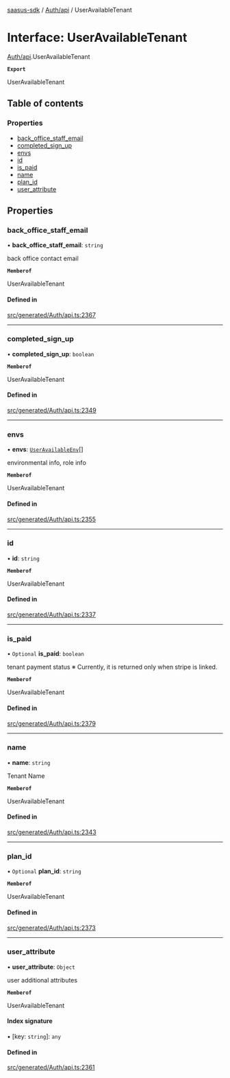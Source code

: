 [saasus-sdk](../README.md) / [Auth/api](../modules/Auth_api.md) / UserAvailableTenant

# Interface: UserAvailableTenant

[Auth/api](../modules/Auth_api.md).UserAvailableTenant

**`Export`**

UserAvailableTenant

## Table of contents

### Properties

- [back\_office\_staff\_email](Auth_api.UserAvailableTenant.md#back_office_staff_email)
- [completed\_sign\_up](Auth_api.UserAvailableTenant.md#completed_sign_up)
- [envs](Auth_api.UserAvailableTenant.md#envs)
- [id](Auth_api.UserAvailableTenant.md#id)
- [is\_paid](Auth_api.UserAvailableTenant.md#is_paid)
- [name](Auth_api.UserAvailableTenant.md#name)
- [plan\_id](Auth_api.UserAvailableTenant.md#plan_id)
- [user\_attribute](Auth_api.UserAvailableTenant.md#user_attribute)

## Properties

### back\_office\_staff\_email

• **back\_office\_staff\_email**: `string`

back office contact email

**`Memberof`**

UserAvailableTenant

#### Defined in

[src/generated/Auth/api.ts:2367](https://github.com/saasus-platform/saasus-sdk-javascript/blob/c67ac22/src/generated/Auth/api.ts#L2367)

___

### completed\_sign\_up

• **completed\_sign\_up**: `boolean`

**`Memberof`**

UserAvailableTenant

#### Defined in

[src/generated/Auth/api.ts:2349](https://github.com/saasus-platform/saasus-sdk-javascript/blob/c67ac22/src/generated/Auth/api.ts#L2349)

___

### envs

• **envs**: [`UserAvailableEnv`](Auth_api.UserAvailableEnv.md)[]

environmental info, role info

**`Memberof`**

UserAvailableTenant

#### Defined in

[src/generated/Auth/api.ts:2355](https://github.com/saasus-platform/saasus-sdk-javascript/blob/c67ac22/src/generated/Auth/api.ts#L2355)

___

### id

• **id**: `string`

**`Memberof`**

UserAvailableTenant

#### Defined in

[src/generated/Auth/api.ts:2337](https://github.com/saasus-platform/saasus-sdk-javascript/blob/c67ac22/src/generated/Auth/api.ts#L2337)

___

### is\_paid

• `Optional` **is\_paid**: `boolean`

tenant payment status ※ Currently, it is returned only when stripe is linked.

**`Memberof`**

UserAvailableTenant

#### Defined in

[src/generated/Auth/api.ts:2379](https://github.com/saasus-platform/saasus-sdk-javascript/blob/c67ac22/src/generated/Auth/api.ts#L2379)

___

### name

• **name**: `string`

Tenant Name

**`Memberof`**

UserAvailableTenant

#### Defined in

[src/generated/Auth/api.ts:2343](https://github.com/saasus-platform/saasus-sdk-javascript/blob/c67ac22/src/generated/Auth/api.ts#L2343)

___

### plan\_id

• `Optional` **plan\_id**: `string`

**`Memberof`**

UserAvailableTenant

#### Defined in

[src/generated/Auth/api.ts:2373](https://github.com/saasus-platform/saasus-sdk-javascript/blob/c67ac22/src/generated/Auth/api.ts#L2373)

___

### user\_attribute

• **user\_attribute**: `Object`

user additional attributes

**`Memberof`**

UserAvailableTenant

#### Index signature

▪ [key: `string`]: `any`

#### Defined in

[src/generated/Auth/api.ts:2361](https://github.com/saasus-platform/saasus-sdk-javascript/blob/c67ac22/src/generated/Auth/api.ts#L2361)
